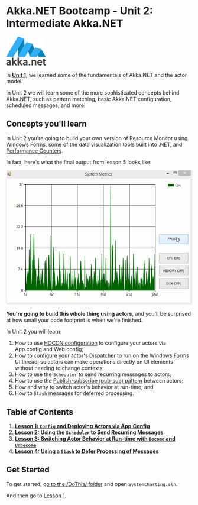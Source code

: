 # Akka.NET Bootcamp - Unit 2: Intermediate Akka.NET

![Akka.NET logo](../../images/akka_net_logo.png)

In **[Unit 1](../../FSharp/Unit-1)**, we learned some of the fundamentals of Akka.NET and the actor model.

In Unit 2 we will learn some of the more sophisticated concepts behind Akka.NET, such as pattern matching, basic Akka.NET configuration, scheduled messages, and more!

## Concepts you'll learn

In Unit 2 you're going to build your own version of Resource Monitor using Windows Forms, some of the data visualization tools built into .NET, and [Performance Counters](https://msdn.microsoft.com/en-us/library/system.diagnostics.performancecounter.aspx?cs-save-lang=1&cs-lang=fsharp "PerformanceCounter Class - F#").

In fact, here's what the final output from lesson 5 looks like:

![Akka.NET Bootcamp Unit 2 Output](lesson5/images/syncharting-complete-output.gif)

**You're going to build this whole thing using actors**, and you'll be surprised at how small your code footprint is when we're finished.

In Unit 2 you will learn:

1. How to use [HOCON configuration](http://getakka.net/wiki/Configuration "Akka.NET HOCON Configurations") to configure your actors via App.config and Web.config;
2. How to configure your actor's [Dispatcher](http://getakka.net/wiki/Dispatchers) to run on the Windows Forms UI thread, so actors can make operations directly on UI elements without needing to change contexts;
3. How to use the `Scheduler` to send recurring messages to actors;
4. How to use the [Publish-subscribe (pub-sub) pattern](http://en.wikipedia.org/wiki/Publish%E2%80%93subscribe_pattern) between actors;
5. How and why to switch actor's behavior at run-time; and
6. How to `Stash` messages for deferred processing.

## Table of Contents

1. **[Lesson 1: `Config` and Deploying Actors via App.Config](lesson1/)**
2. **[Lesson 2: Using the `Scheduler` to Send Recurring Messages](lesson2/)**
3. **[Lesson 3: Switching Actor Behavior at Run-time with `Become` and `Unbecome`](lesson3/)**
4. **[Lesson 4: Using a `Stash` to Defer Processing of Messages](lesson4/)**

## Get Started

To get started, [go to the /DoThis/ folder](DoThis/) and open `SystemCharting.sln`.

And then go to [Lesson 1](lesson1/).
